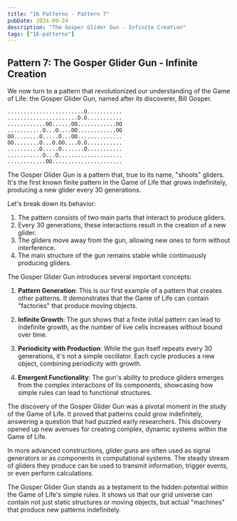 ```yaml
---
title: "16 Patterns - Pattern 7"
pubDate: 2024-09-24
description: "The Gosper Glider Gun - Infinite Creation"
tags: ["16-patterns"]
---
```


## Pattern 7: The Gosper Glider Gun - Infinite Creation

We now turn to a pattern that revolutionized our understanding of the Game of Life: the Gosper Glider Gun, named after its discoverer, Bill Gosper.

```
........................O...........
......................O.O...........
............OO......OO............OO
...........O...O....OO............OO
OO........O.....O...OO..............
OO........O...O.OO....O.O...........
..........O.....O.......O...........
...........O...O....................
............OO......................
```

The Gosper Glider Gun is a pattern that, true to its name, "shoots" gliders. It's the first known finite pattern in the Game of Life that grows indefinitely, producing a new glider every 30 generations.

Let's break down its behavior:

1. The pattern consists of two main parts that interact to produce gliders.
2. Every 30 generations, these interactions result in the creation of a new glider.
3. The gliders move away from the gun, allowing new ones to form without interference.
4. The main structure of the gun remains stable while continuously producing gliders.

The Gosper Glider Gun introduces several important concepts:

1. **Pattern Generation**: This is our first example of a pattern that creates other patterns. It demonstrates that the Game of Life can contain "factories" that produce moving objects.

2. **Infinite Growth**: The gun shows that a finite initial pattern can lead to indefinite growth, as the number of live cells increases without bound over time.

3. **Periodicity with Production**: While the gun itself repeats every 30 generations, it's not a simple oscillator. Each cycle produces a new object, combining periodicity with growth.

4. **Emergent Functionality**: The gun's ability to produce gliders emerges from the complex interactions of its components, showcasing how simple rules can lead to functional structures.

The discovery of the Gosper Glider Gun was a pivotal moment in the study of the Game of Life. It proved that patterns could grow indefinitely, answering a question that had puzzled early researchers. This discovery opened up new avenues for creating complex, dynamic systems within the Game of Life.

In more advanced constructions, glider guns are often used as signal generators or as components in computational systems. The steady stream of gliders they produce can be used to transmit information, trigger events, or even perform calculations.

The Gosper Glider Gun stands as a testament to the hidden potential within the Game of Life's simple rules. It shows us that our grid universe can contain not just static structures or moving objects, but actual "machines" that produce new patterns indefinitely.